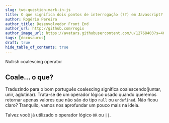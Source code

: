 ```yaml
---
slug: two-question-mark-in-js
title: O que significa dois pontos de interrogação (??) em Javascript?
author: Rogério Pereira
author_title: Desenvolvedor Front End
author_url: http://github.com/rogix
author_image_url: https://avatars.githubusercontent.com/u/12768403?s=460&u=a08f030aafafc606eb6bfcdfd7355c897867bfd5&v=4
tags: [docusaurus]
draft: true
hide_table_of_contents: true
---
```


Nullish coalescing operator

<!--truncate-->

## Coale... o que?

Traduzindo para o bom português coalescing significa coalescendo(juntar, unir, aglutinar).
Trata-se de um operador lógico usado quando queremos retornar apenas valores que não são do tipo `null` ou `undefined`. Não ficou claro? Tranquilo, vamos nos aprofundar um pouco mais na ideia.

Talvez você já utilizado o operador lógico `OR` ou `||`.
